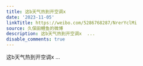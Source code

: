 ```yaml
---
title: 这b天气热到开空调x
date: '2023-11-05'
linkTitle: https://weibo.com/5286768287/NrerYclMi
source: 久保田鲤鱼的微博
description: 这b天气热到开空调x  ...
disable_comments: true
---
```

这b天气热到开空调x  ...